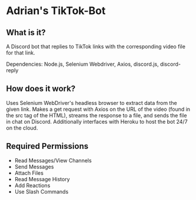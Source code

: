 # Adrian's TikTok-Bot
## What is it?
A Discord bot that replies to TikTok links with the corresponding video file for that link.

Dependencies: Node.js, Selenium Webdriver, Axios, discord.js, discord-reply

## How does it work?
Uses Selenium WebDriver's headless browser to extract data from the given link.
Makes a get request with Axios on the URL of the video (found in the src tag of the HTML), streams the response to a file, and sends the file in chat on Discord.
Additionally interfaces with Heroku to host the bot 24/7 on the cloud.

## Required Permissions
- Read Messages/View Channels
- Send Messages
- Attach Files
- Read Message History
- Add Reactions
- Use Slash Commands